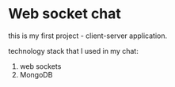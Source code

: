 # Web socket chat
this is my first project - client-server application.

technology stack that I used in my chat:
1) web sockets
2) MongoDB

